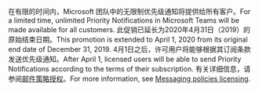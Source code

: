 <span data-ttu-id="7fc3e-101">在有限的时间内，Microsoft 团队中的无限制优先级通知将提供给所有客户。</span><span class="sxs-lookup"><span data-stu-id="7fc3e-101">For a limited time, unlimited Priority Notifications in Microsoft Teams will be made available for all customers.</span></span> <span data-ttu-id="7fc3e-102">此促销已延长为2020年4月31日（2019）的原始结束日期。</span><span class="sxs-lookup"><span data-stu-id="7fc3e-102">This promotion is extended to April 1, 2020 from its original end date of December 31, 2019.</span></span> <span data-ttu-id="7fc3e-103">4月1日之后，许可用户将能够根据其订阅条款发送优先级通知。</span><span class="sxs-lookup"><span data-stu-id="7fc3e-103">After April 1, licensed users will be able to send Priority Notifications according to the terms of their subscription.</span></span> <span data-ttu-id="7fc3e-104">有关详细信息，请参阅[邮件策略授权](../teams-add-on-licensing/pri-message.md)。</span><span class="sxs-lookup"><span data-stu-id="7fc3e-104">For more information, see [Messaging policies licensing](../teams-add-on-licensing/pri-message.md).</span></span> 